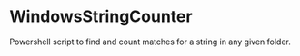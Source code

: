 # WindowsStringCounter
Powershell script to find and count matches for a string in any given folder. 
